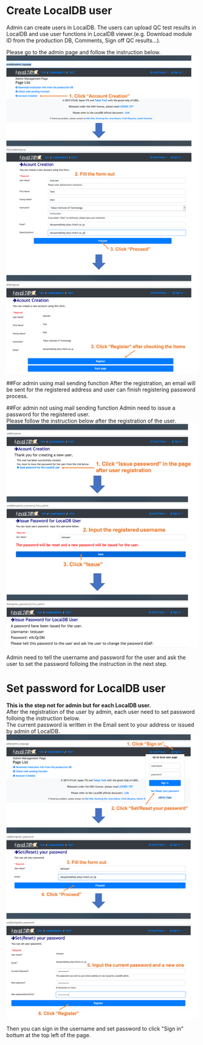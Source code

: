 # Create LocalDB user
Admin can create users in LocalDB. The users can upload QC test results in LocalDB and use user functions in LocalDB viewer.(e.g. Download module ID from the production DB, Comments, Sign off QC results...).<br>

Please go to the admin page and follow the instruction below.<br>
![Create_User](images/sign_up.png)<br>

##For admin using mail sending function
After the registration, an email will be sent for the registered address and user can finish registering password process.<br>

##For admin not using mail sending function
Admin need to issue a password for the registered user.<br>
Please follow the instruction below after the registration of the user.<br>
![Issue_Password](images/issue_password.png)<br>

Admin need to tell the username and password for the user and ask the user to set the password folloing the instruction in the next step.<br>

# Set password for LocalDB user
**This is the step not for admin but for each LocalDB user.**<br>
After the registration of the user by admin, each user need to set password folloing the instruction below.<br>
The current password is written in the Email sent to your address or issued by admin of LocalDB.<br>
![Set_Password](images/set_password.png)<br>

Then you can sign in the username and set password to click "Sign in" bottum at the top left of the page.
